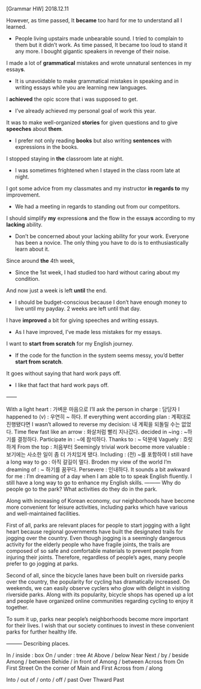 [Grammar HW] 2018.12.11

However, as time passed, It **became** too hard for me to understand all I learned.
- People living upstairs made unbearable sound. I tried to complain to them but it didn’t work. As time passed, It became too loud to stand it any more. I bought gigantic speakers in revenge of their noise.

I made a lot of **grammatical** mistakes and wrote unnatural sentences in my essay**s**. 
- It is unavoidable to make grammatical mistakes in speaking and in writing essays while you are learning new languages.

I **achieved** the opic score that i was supposed to get.
- I’ve already achieved my personal goal of work this year.

It was to make well-organized **stories** for given questions and to give **speeches** about **them**.
- I prefer not only reading **books** but also writing **sentences** with expressions in the books.

I stopped staying in **the** classroom late at night. 
- I was sometimes frightened when I stayed in the class room late at night.

I got some advice from my classmates and my instructor **in regards to** my improvement. 
- We had a meeting in regards to standing out from our competitors.

I should simplify **my** expression**s** and the flow in the essay**s** according to my **lacking** ability. 
- Don’t be concerned about your lacking ability for your work. Everyone has been a novice. The only thing you have to do is to enthusiastically learn about it.

Since around **the** 4th week, 
- Since the 1st week, I had studied too hard without caring about my condition. 

And now just a week is left **until** the end.
- I should be budget-conscious because I don’t have enough money to live until my payday. 2 weeks are left until that day.

I have **improved** a bit for giving speeches and writing essays.
- As I have improved, I’ve made less mistakes for my essays.

I want to **start from scratch** for my English journey.
- If the code for the function in the system seems messy, you’d better **start from scratch**.

It goes without saying that hard work pays off. 
- I like that fact that hard work pays off. 








— — 

<Jen>
With a light heart : 가벼운 마음으로
I’ll ask the person in charge : 담당자
I happened to (v) : 우연히 ~ 하다. 
If everything went according plan : 계획대로 진행됐다면
I wasn’t allowed to reverse my decision: 내 계획을 되돌릴 수는 없었다. 

<Young>
Time flew fast like an arrow : 화살처럼 빨리 지나갔다.
decided in ~ing : ~하기를 결정하다.
Participate in : ~에 참석하다.
Thanks to : ~ 덕분에 

<Ben>
Vaguely : 흐릿하게
From the top : 처음부터
Seemingly trivial work become more valuable : 보기에는 사소한 일이 좀 더 가치있게 됐다.
Including : (전) ~를 포함하여
I still have a long way to go : 아직 갈길이 멀다. 
Broden my view of the world 
I’m dreaming of : ~ 하기를 꿈꾸다.
Persevere :  인내하다.

<Dan>
It sounds a bit awkward for me : 
I’m dreaming of a day when I am able to to speak English fluently.
I still have a long way to go to enhance my English skills.
— — —
Why do people go to the park? What activities do they do in the park. 

Along with increasing of Korean economy, our neighborhoods have become more convenient for leisure activities, including parks which have various and well-maintained facilities.

First of all, parks are relevant places for people to start jogging with a light heart because regional governments have built the designated trails for jogging over the country. Even though jogging is a seemingly dangerous activity for the elderly people who have fragile joints, the trails are composed of so safe and comfortable materials to prevent people from injuring their joints. Therefore, regardless of people’s ages, many people prefer to go jogging at parks.

Second of all, since the bicycle lanes have been built on riverside parks over the country, the popularity for cycling has dramatically increased. On weekends, we can easily observe cyclers who glow with delight in visiting riverside parks. Along with its popularity, bicycle shops has opened up a lot and people have organized online communities regarding cycling to enjoy it together. 

To sum it up, parks near people’s neighborhoods become more important for their lives. I wish that our society continues to invest in these convenient parks for further healthy life.

— — —
Describing places.

In / inside : box
On / under : tree
At 
Above / below
Near 
Next / by / beside
Among / between
Behide / in front of
Among / between
Across from
<road>
On First Street
On the corner of Main and First
Across from / along 


<movement>
Into / out of / onto / off / past
Over
Thward
Past








